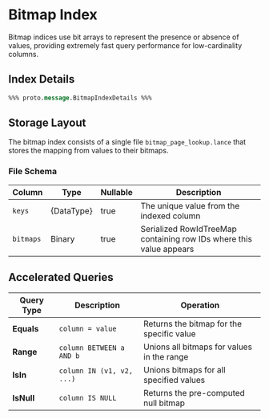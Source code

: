 # Bitmap Index

Bitmap indices use bit arrays to represent the presence or absence of values,
providing extremely fast query performance for low-cardinality columns.

## Index Details

```protobuf
%%% proto.message.BitmapIndexDetails %%%
```

## Storage Layout

The bitmap index consists of a single file `bitmap_page_lookup.lance` that stores the mapping from values to their bitmaps.

### File Schema

| Column    | Type       | Nullable | Description                                                         |
|-----------|------------|----------|---------------------------------------------------------------------|
| `keys`    | {DataType} | true     | The unique value from the indexed column                            |
| `bitmaps` | Binary     | true     | Serialized RowIdTreeMap containing row IDs where this value appears |

## Accelerated Queries

| Query Type | Description               | Operation                                  |
|------------|---------------------------|--------------------------------------------|
| **Equals** | `column = value`          | Returns the bitmap for the specific value  |
| **Range**  | `column BETWEEN a AND b`  | Unions all bitmaps for values in the range |
| **IsIn**   | `column IN (v1, v2, ...)` | Unions bitmaps for all specified values    |
| **IsNull** | `column IS NULL`          | Returns the pre-computed null bitmap       |
